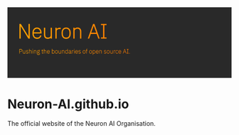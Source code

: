 <img src="Images/NeuronAI Front Page.PNG">

# Neuron-AI.github.io
The official website of the Neuron AI Organisation.

